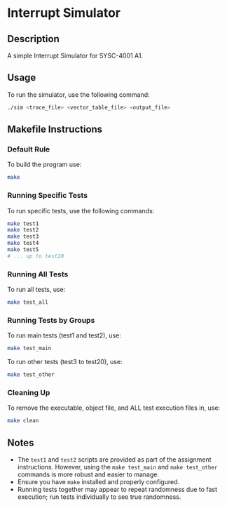 # Interrupt Simulator
## Description
A simple Interrupt Simulator for SYSC-4001 A1.

## Usage

To run the simulator, use the following command:
```sh
./sim <trace_file> <vector_table_file> <output_file>
```

## Makefile Instructions

### Default Rule
To build the program use:
```sh
make
```

### Running Specific Tests
To run specific tests, use the following commands:
```sh
make test1
make test2
make test3
make test4
make test5
# ... up to test20
```

### Running All Tests
To run all tests, use:
```sh
make test_all
```

### Running Tests by Groups
To run main tests (test1 and test2), use:
```sh
make test_main
```
To run other tests (test3 to test20), use:
```sh
make test_other
```

### Cleaning Up
To remove the executable, object file, and ALL test execution files in, use:
```sh
make clean
```

## Notes
- The `test1` and `test2` scripts are provided as part of the assignment instructions. However, using the `make test_main` and `make test_other` commands is more robust and easier to manage.
- Ensure you have `make` installed and properly configured.
- Running tests together may appear to repeat randomness due to fast execution; run tests individually to see true randomness.